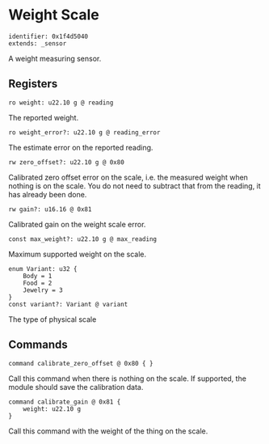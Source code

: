 # Weight Scale

    identifier: 0x1f4d5040
    extends: _sensor

A weight measuring sensor.

## Registers

    ro weight: u22.10 g @ reading

The reported weight.

    ro weight_error?: u22.10 g @ reading_error

The estimate error on the reported reading.

    rw zero_offset?: u22.10 g @ 0x80
    
Calibrated zero offset error on the scale, i.e. the measured weight when nothing is on the scale.
You do not need to subtract that from the reading, it has already been done.

    rw gain?: u16.16 @ 0x81

Calibrated gain on the weight scale error.

    const max_weight?: u22.10 g @ max_reading

Maximum supported weight on the scale.

    enum Variant: u32 {
        Body = 1
        Food = 2
        Jewelry = 3
    }
    const variant?: Variant @ variant

The type of physical scale

## Commands

    command calibrate_zero_offset @ 0x80 { }

Call this command when there is nothing on the scale. If supported, the module should save the calibration data.

    command calibrate_gain @ 0x81 {
        weight: u22.10 g
    }

Call this command with the weight of the thing on the scale.

